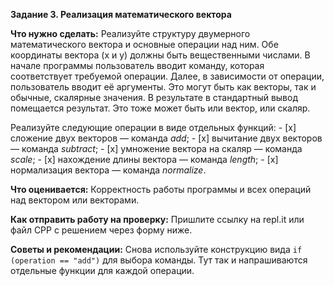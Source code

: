 **Задание 3. Реализация математического вектора**

**Что нужно сделать:**
Реализуйте структуру двумерного математического вектора и основные операции над ним. Обе координаты вектора (x и y)
должны быть вещественными числами.
В начале программы пользователь вводит команду, которая соответствует требуемой операции. Далее, в зависимости
от операции, пользователь вводит её аргументы. Это могут быть как векторы, так и обычные, скалярные значения.
В результате в стандартный вывод помещается результат. Это тоже может быть или вектор, или скаляр.

Реализуйте следующие операции в виде отдельных функций:
    - [x] сложение двух векторов — команда *add*;
    - [x] вычитание двух векторов — команда *subtract*;
    - [x] умножение вектора на скаляр — команда *scale*;
    - [x] нахождение длины вектора — команда *length*;
    - [x] нормализация вектора — команда *normalize*.

**Что оценивается:**
Корректность работы программы и всех операций над вектором или векторами.

**Как отправить работу на проверку:**
Пришлите ссылку на repl.it или файл CPP с решением через форму ниже.

**Советы и рекомендации:**
Снова используйте конструкцию вида `if (operation == "add")`   для выбора команды.
Тут так и напрашиваются отдельные функции для каждой операции.

